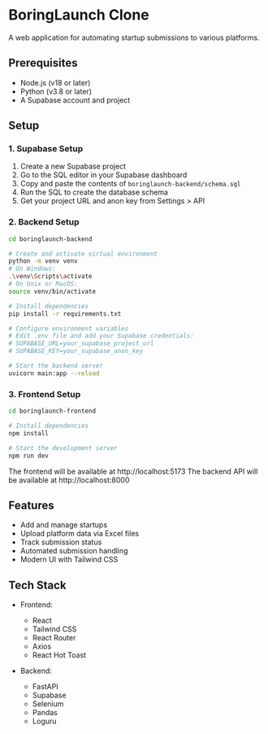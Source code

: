 # BoringLaunch Clone

A web application for automating startup submissions to various platforms.

## Prerequisites

- Node.js (v18 or later)
- Python (v3.8 or later)
- A Supabase account and project

## Setup

### 1. Supabase Setup

1. Create a new Supabase project
2. Go to the SQL editor in your Supabase dashboard
3. Copy and paste the contents of `boringlaunch-backend/schema.sql`
4. Run the SQL to create the database schema
5. Get your project URL and anon key from Settings > API

### 2. Backend Setup

```bash
cd boringlaunch-backend

# Create and activate virtual environment
python -m venv venv
# On Windows:
.\venv\Scripts\activate
# On Unix or MacOS:
source venv/bin/activate

# Install dependencies
pip install -r requirements.txt

# Configure environment variables
# Edit .env file and add your Supabase credentials:
# SUPABASE_URL=your_supabase_project_url
# SUPABASE_KEY=your_supabase_anon_key

# Start the backend server
uvicorn main:app --reload
```

### 3. Frontend Setup

```bash
cd boringlaunch-frontend

# Install dependencies
npm install

# Start the development server
npm run dev
```

The frontend will be available at http://localhost:5173
The backend API will be available at http://localhost:8000

## Features

- Add and manage startups
- Upload platform data via Excel files
- Track submission status
- Automated submission handling
- Modern UI with Tailwind CSS

## Tech Stack

- Frontend:
  - React
  - Tailwind CSS
  - React Router
  - Axios
  - React Hot Toast

- Backend:
  - FastAPI
  - Supabase
  - Selenium
  - Pandas
  - Loguru 